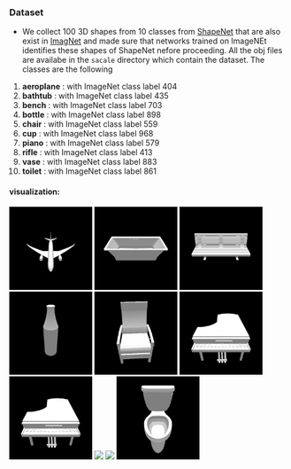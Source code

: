 ### Dataset
- We collect 100 3D shapes from 10 classes from [ShapeNet](https://www.shapenet.org/) that are also exist in [ImagNet](http://www.image-net.org/) and made sure that networks trained on ImageNEt identifies these shapes of ShapeNet nefore proceeding. All the obj files are availabe in the `sacale` directory which contain the dataset. The classes are the following 
1. **aeroplane** : with ImageNet class label 404
1. **bathtub** : with ImageNet class label 435
1. **bench** : with ImageNet class label 703
1. **bottle** : with ImageNet class label 898
1. **chair** : with ImageNet class label 559
1. **cup** : with ImageNet class label 968
1. **piano** : with ImageNet class label 579
1. **rifle** : with ImageNet class label 413
1. **vase** : with ImageNet class label 883
1. **toilet** : with ImageNet class label 861
#### visualization:
<img src='../results/class_0_.gif' width=150>  <img src='../results/class_1_.gif' width=150>  <img src='../results/class_2_.gif' width=150>  <img src='../results/class_3_.gif' width=150>  <img src='../results/class_4_.gif' width=150>  <img src='../results/class_5_.gif' width=150> <img src='../results/class_6_.gif' width=150>  <img src='../results/class_7_.gif' width=150> <img src='../results/class_8_.gif' width=150>  <img src='../results/class_9_.gif' width=150> 
